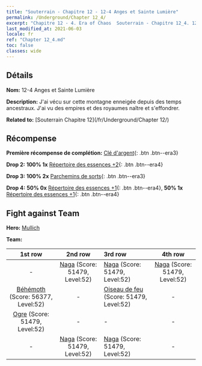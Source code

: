 ```yaml
---
title: "Souterrain - Chapitre 12 - 12-4 Anges et Sainte Lumière"
permalink: /Underground/Chapter 12_4/
excerpt: "Chapitre 12 - 4. Era of Chaos  Souterrain - Chapitre 12_4. 12-4 Anges et Sainte Lumière"
last_modified_at: 2021-06-03
locale: fr
ref: "Chapter 12_4.md"
toc: false
classes: wide
---
```


## Détails

 **Nom:** 12-4 Anges et Sainte Lumière

 **Description:** J'ai vécu sur cette montagne enneigée depuis des temps ancestraux. J'ai vu des empires et des royaumes naître et s'effondrer.

 **Related to:** [Souterrain Chapitre 12](/fr/Underground/Chapter 12/)

## Récompense

 **Première récompense de complétion:** [Clé d'argent](/ItemsFR/con_693/){: .btn .btn--era3}

 **Drop 2:** **100% 1x** [Répertoire des essences +2](/ItemsFR/mat_53/){: .btn .btn--era4}

 **Drop 3:** **100% 2x** [Parchemins de sorts](/ItemsFR/con_694/){: .btn .btn--era3}

 **Drop 4:** **50% 0x** [Répertoire des essences +1](/ItemsFR/mat_46/){: .btn .btn--era4}, **50% 1x** [Répertoire des essences +1](/ItemsFR/mat_46/){: .btn .btn--era4}


## Fight against Team
 **Hero:** [Mullich](/fr/heroes/Mullich/)

 **Team:**


  | 1st row | 2nd row | 3rd row | 4th row |
  |:----:|:----:|:----|:----:|
  | - | [Naga](/fr/units/Naga/) (Score: 51479, Level:52)  | [Naga](/fr/units/Naga/) (Score: 51479, Level:52)  | [Naga](/fr/units/Naga/) (Score: 51479, Level:52)  |
  | [Béhémoth](/fr/units/Behemoth/) (Score: 56377, Level:52)  | - | [Oiseau de feu](/fr/units/Firebird/) (Score: 51479, Level:52)  | - |
  | [Ogre](/fr/units/Ogre/) (Score: 51479, Level:52)  | - | - | - |
  | - | [Naga](/fr/units/Naga/) (Score: 51479, Level:52)  | [Naga](/fr/units/Naga/) (Score: 51479, Level:52)  | - |


